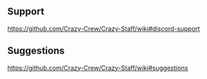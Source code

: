 ## Support
https://github.com/Crazy-Crew/Crazy-Staff/wiki#discord-support

## Suggestions
https://github.com/Crazy-Crew/Crazy-Staff/wiki#suggestions
